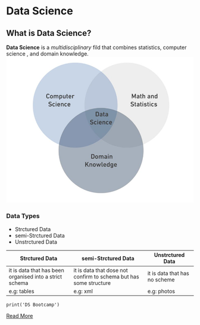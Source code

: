 # Data Science
## What is Data Science?
**Data Science** is a *multidisciplinary* fild that combines statistics, computer science
, and domain knowledge.
![image info](DS-readme.JPG)
### Data Types
* Strctured Data
* semi-Strctured Data
* Unstrctured Data

| Strctured Data | semi-Strctured Data | Unstrctured Data |
|----------|----------|----------|
| it is data that has been organised into a strict schema | it is data that dose not confirm to schema but has some structure   | it is data that has no scheme  |
| e.g: tables  | e.g: xml   | e.g: photos   |

`print('DS Bootcamp')`


[Read More](https://en.wikipedia.org/wiki/Data_science)
